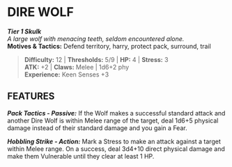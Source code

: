 ﻿---
tier: 1
type: Skulk
difficulty: 12
hp: 4
stress: 3
---
# DIRE WOLF

***Tier 1 Skulk***  
*A large wolf with menacing teeth, seldom encountered alone.*  
**Motives & Tactics:** Defend territory, harry, protect pack, surround, trail

> **Difficulty:** 12 | **Thresholds:** 5/9 | **HP:** 4 | **Stress:** 3  
> **ATK:** +2 | **Claws:** Melee | 1d6+2 phy  
> **Experience:** Keen Senses +3

## FEATURES

***Pack Tactics - Passive:*** If the Wolf makes a successful standard attack and another Dire Wolf is within Melee range of the target, deal 1d6+5 physical damage instead of their standard damage and you gain a Fear.

***Hobbling Strike - Action:*** Mark a Stress to make an attack against a target within Melee range. On a success, deal 3d4+10 direct physical damage and make them Vulnerable until they clear at least 1 HP.
